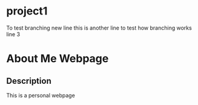 # project1
To test branching
new line
this is another line to test how branching works
line 3
# About Me Webpage

## Description
This is a personal webpage